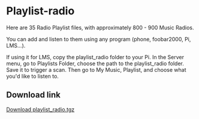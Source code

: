 # Playlist-radio

Here are 35 Radio Playlist files, with approximately 800 - 900 Music Radios.

You can add and listen to them using any program (phone, foobar2000, Pi, LMS...).

If using it for LMS, copy the playlist_radio folder to your Pi. In the Server menu, go to Playlists Folder, choose the path to the playlist_radio folder. Save it to trigger a scan. Then go to My Music, Playlist, and choose what you'd like to listen to.

## Download link
[Download playlist_radio.tgz](https://raw.githubusercontent.com/lovehifi/playlist-radio/main/playlist_radio.tgz)
